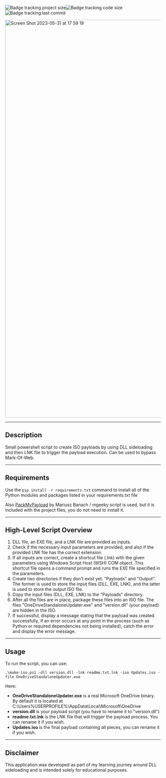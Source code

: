 ![Badge tracking project size](https://img.shields.io/github/repo-size/Preffet/Payload-to-iso-packager?color=%23611487)![Badge tracking code size](https://img.shields.io/github/languages/code-size/Preffet/Payload-to-iso-packager?color=%23361487)![Badge tracking last commit](https://img.shields.io/github/last-commit/Preffet/Payload-to-iso-packager?color=%23142d87)

<img width="1285" alt="Screen Shot 2023-05-31 at 17 59 19" src="https://github.com/Preffet/Empty1/assets/84241003/99533860-7ee2-4bf0-bee0-1c031b9b6e3f">

-----------------------------------------------------------------------
## Description

Small powershell script to create ISO payloads by using DLL sideloading
and then LNK file to trigger the payload execution. Can be used to bypass Mark-Of-Web.

-----------------------------------------------------------------------
## Requirements
Use the ```pip install -r requirements.txt``` command to install all of 
the Python modules and packages listed in your requirements.txt file  

Also [PackMyPayload](https://github.com/mgeeky/PackMyPayload) by Mariusz Banach / mgeeky script is used, but it 
is included with the project files, you do not need to install it.

-----------------------------------------------------------------------
## High-Level Script Overview

1. DLL file, an EXE file, and a LNK file are provided as inputs.
2. Check if the necessary input parameters are provided, and also if the provided LNK
   file has the correct extension.
3. If all inputs are correct, create a shortcut file (.lnk) with the given parameters using
   Windows Script Host (WSH) COM object. This shortcut file opens a command prompt and runs
   the EXE file specified in the parameters.
4. Create two directories if they don't exist yet: "Payloads" and "Output". The former is used to store 
   the input files (DLL, EXE, LNK), and the latter is used to store the output ISO file.
5. Copy the input files (DLL, EXE, LNK) to the "Payloads" directory.
6. After all the files are in place, package these files into an ISO file.
   The files "OneDriveStandaloneUpdater.exe" and "version.dll" (your payload) are hidden in the ISO.
7. If successful, display a message stating that the payload was created successfully, 
   if an error occurs at any point in the process (such as Python or required dependencies not being installed), catch the error and display the error message.


-----------------------------------------------------------------------
## Usage

To run the script, you can use:

```
.\make-iso.ps1 -dll version.dll -lnk readme.txt.lnk -iso Updates.iso -file OneDriveStandaloneUpdater.exe
```

Here:

- **OneDriveStandaloneUpdater.exe** is a real Microsoft OneDrive binary. By default it is located at C:\Users\%USERPROFILE%\AppData\Local\Microsoft\OneDrive
- **version.dll** is your payload script (you have to rename it to "version.dll")
- **readme.txt.lnk** is the LNK file that will trigger the payload process. You can rename it if you wish.
- **Updates.iso** is the final payload containing all pieces, you can rename it if you wish.


------------------------------------------------------------
## Disclaimer

This application was developed as part of my learning journey around DLL sideloading and is intended solely for educational purposes.

